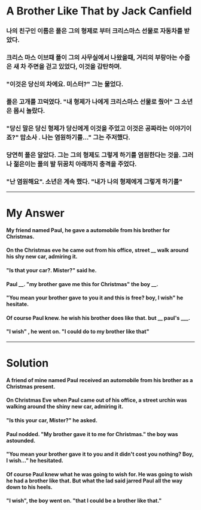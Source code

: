 # A Brother Like That by Jack Canfield

### 나의 친구인 이름은 폴은 그의 형제로 부터 크리스마스 선물로 자동차를 받았다.

### 크리스 마스 이브때 폴이 그의 사무실에서 나왔을때, 거리의 부랑아는 수줍은 새 차 주면을 걷고 있었다, 이것을 감탄하며.

### "이것은 당신의 차에요. 미스터?" 그는 물었다.

### 폴은 고개를 끄덕였다. "내 형제가 나에게 크리스마스 선물로 줬어" 그 소년은 몹시 놀랐다.

### "당신 말은 당신 형제가 당신에게 이것을 주었고 이것은 공짜라는 이야기이죠?" 맙소사 . 나는 염원하기를..." 그는 주저했다.

### 당연히 폴은 알았다. 그는 그의 형제도 그렇게 하기를 염원한다는 것을. 그러나 젊은이는 폴의 발 뒤꿈치 아래까지 충격을 주었다.

### "난 염원해요". 소년은 계속 했다. "내가 나의 형제에게 그렇게 하기를"

<hr/>

# My Answer

#### My friend named Paul, he gave a automobile from his brother for Christmas.

#### On the Christmas eve he came out from his office, street __ walk around his shy new car, admiring it.

#### "Is that your car?. Mister?" said he.

#### Paul __. "my brother gave me this for Christmas" the boy __.

#### "You mean your brother gave to you it and this is free? boy, I wish" he hesitate.

#### Of course Paul knew. he wish his brother does like that. but __ paul's ___.

#### "I wish" , he went on. "I could do to my brother like that"

<hr/>

# Solution

#### A friend of mine named Paul received an automobile from his brother as a Christmas present.

#### On Christmas Eve when Paul came out of his office, a street urchin was walking around the shiny new car, admiring it.

#### "Is this your car, Mister?" he asked.

#### Paul nodded. "My brother gave it to me for Christmas." the boy was astounded.

#### "You mean your brother gave it to you and it didn't cost you nothing? Boy, I wish..." he hesitated.

#### Of course Paul knew what he was going to wish for. He was going to wish he had a brother like that. But what the lad said jarred Paul all the way down to his heels.

#### "I wish", the boy went on. "that I could be a brother like that."